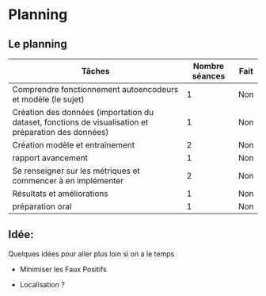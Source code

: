 # Planning

## Le planning

  Tâches      | Nombre séances | Fait     |
 |-------------------|---|----|
 | Comprendre fonctionnement autoencodeurs et modèle (le sujet)    |1| Non|
 | Création des données (importation du dataset, fonctions de visualisation et préparation des données)      | 1  | Non       |
 | Création modèle et entraînement  | 2  | Non  |
 | rapport avancement  | 1  | Non  |
 | Se renseigner sur les métriques et commencer à en implémenter  | 2  | Non  |
 | Résultats et améliorations  | 1  | Non  |
 | préparation oral  | 1  | Non  |


## Idée:

<p>Quelques idées pour aller plus loin si on a le temps</p>  

* Minimiser les Faux Positifs  
  
* Localisation ?

